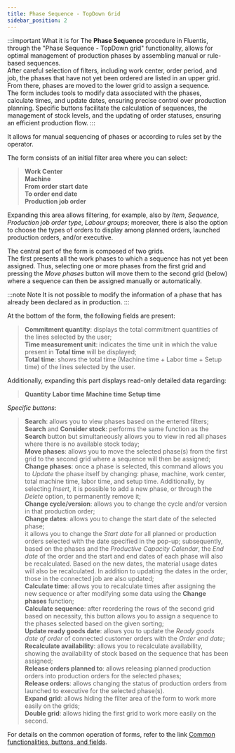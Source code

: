 ```yaml
---
title: Phase Sequence - TopDown Grid 
sidebar_position: 2
---
```


:::important What it is for
The **Phase Sequence** procedure in Fluentis, through the "Phase Sequence - TopDown grid" functionality, allows for optimal management of production phases by assembling manual or rule-based sequences.      
After careful selection of filters, including work center, order period, and job, the phases that have not yet been ordered are listed in an upper grid. From there, phases are moved to the lower grid to assign a sequence.      
The form includes tools to modify data associated with the phases, calculate times, and update dates, ensuring precise control over production planning. Specific buttons facilitate the calculation of sequences, the management of stock levels, and the updating of order statuses, ensuring an efficient production flow.
:::

It allows for manual sequencing of phases or according to rules set by the operator.

The form consists of an initial filter area where you can select:
> **Work Center**       
> **Machine**        
> **From order start date**         
> **To order end date**      
> **Production job order**     

Expanding this area allows filtering, for example, also by *Item*, *Sequence*, *Production job order type*, *Labour groups*; moreover, there is also the option to choose the types of orders to display among planned orders, launched production orders, and/or executive.

The central part of the form is composed of two grids.           
The first presents all the work phases to which a sequence has not yet been assigned. Thus, selecting one or more phases from the first grid and pressing the *Move phases* button will move them to the second grid (below) where a sequence can then be assigned manually or automatically.          

:::note Note
It is not possible to modify the information of a phase that has already been declared as in production.
:::

At the bottom of the form, the following fields are present:
> **Commitment quantity**: displays the total commitment quantities of the lines selected by the user;         
> **Time measurement unit**: indicates the time unit in which the value present in **Total time** will be displayed;     
> **Total time**: shows the total time (Machine time + Labor time + Setup time) of the lines selected by the user.

Additionally, expanding this part displays read-only detailed data regarding:
> **Quantity**
> **Labor time**
> **Machine time**
> **Setup time**

*Specific buttons*:  

> **Search**: allows you to view phases based on the entered filters;           
> **Search** and **Consider stock**: performs the same function as the **Search** button but simultaneously allows you to view in red all phases where there is no available stock today;                    
> **Move phases**: allows you to move the selected phase(s) from the first grid to the second grid where a sequence will then be assigned;         
> **Change phases**: once a phase is selected, this command allows you to *Update* the phase itself by changing: phase, machine, work center, total machine time, labor time, and setup time. Additionally, by selecting *Insert*, it is possible to add a new phase, or through the *Delete* option, to permanently remove it;            
> **Change cycle/version**: allows you to change the cycle and/or version in that production order;            
> **Change dates**: allows you to change the start date of the selected phase;         
it allows you to change the *Start date* for all planned or production orders selected with the date specified in the pop-up; subsequently, based on the phases and the *Productive Capacity Calendar*, the *End date* of the order and the start and end dates of each phase will also be recalculated. Based on the new dates, the material usage dates will also be recalculated.
In addition to updating the dates in the order, those in the connected job are also updated;        
> **Calculate time**: allows you to recalculate times after assigning the new sequence or after modifying some data using the **Change phases** function;          
> **Calculate sequence**: after reordering the rows of the second grid based on necessity, this button allows you to assign a sequence to the phases selected based on the given sorting;       
> **Update ready goods date**: allows you to update the *Ready goods date of order* of connected customer orders with the *Order end date*;      
> **Recalculate availability**: allows you to recalculate availability, showing the availability of stock based on the sequence that has been assigned;         
> **Release orders planned to**: allows releasing planned production orders into production orders for the selected phases;                     
> **Release orders**: allows changing the status of production orders from launched to executive for the selected phase(s).         
> **Expand grid**: allows hiding the filter area of the form to work more easily on the grids;         
> **Double grid**: allows hiding the first grid to work more easily on the second.          

For details on the common operation of forms, refer to the link [Common functionalities, buttons, and fields](/docs/guide/common).